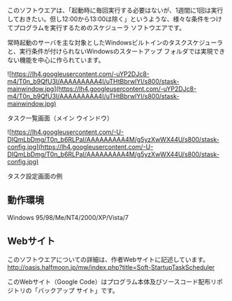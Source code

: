 このソフトウエアは、「起動時に毎回実行する必要はないが、1週間に1回は実行しておきたい。但し12:00から13:00は除く」というような、様々な条件をつけてプログラムを実行するためのスケジューラ ソフトウエアです。

常時起動のサーバを主な対象としたWindowsビルトインのタスクスケジューラと、実行条件が付けられないWindowsのスタートアップ フォルダでは実現できない機能を中心に作られています。

![https://lh4.googleusercontent.com/-uYP2DJc8-m4/T0n_b9QfU3I/AAAAAAAAA4I/uTHtBbrwlYI/s800/stask-mainwindow.jpg](https://lh4.googleusercontent.com/-uYP2DJc8-m4/T0n_b9QfU3I/AAAAAAAAA4I/uTHtBbrwlYI/s800/stask-mainwindow.jpg)

タスク一覧画面（メイン ウインドウ）

![https://lh4.googleusercontent.com/-U-DIQmLbDmg/T0n_b6RLPaI/AAAAAAAAA4M/g5yzXwWX44U/s800/stask-config.jpg](https://lh4.googleusercontent.com/-U-DIQmLbDmg/T0n_b6RLPaI/AAAAAAAAA4M/g5yzXwWX44U/s800/stask-config.jpg)

タスク設定画面の例


## 動作環境 ##
Windows 95/98/Me/NT4/2000/XP/Vista/7

## Webサイト ##
このソフトウエアについての詳細は、作者Webサイトに記述しています。<br />
http://oasis.halfmoon.jp/mw/index.php?title=Soft-StartupTaskScheduler

このWebサイト（Google Code）はプログラム本体及びソースコード配布リポジトリの「バックアップ サイト」です。